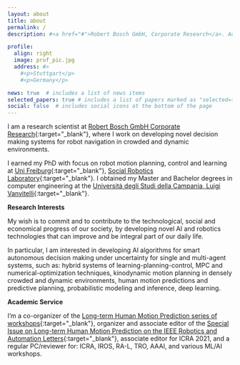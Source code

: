 ```yaml
---
layout: about
title: about
permalink: /
description: #<a href="#">Robert Bosch GmbH, Corporate Research</a>. Advanced Autonomous Systems

profile:
  align: right
  image: prof_pic.jpg
  address: #>
    #<p>Stuttgart</p>
    #<p>Germany</p>

news: true  # includes a list of news items
selected_papers: true # includes a list of papers marked as "selected={true}"
social: false  # includes social icons at the bottom of the page
---
```




I am a research scientist at [Robert Bosch GmbH Corporate Research](https://www.bosch.com/research/){:target="\_blank"}, where I work on developing novel decision making systems for robot navigation in crowded and dynamic environments.

I earned my PhD with focus on robot motion planning, control and learning at [Uni Freiburg](https://www.tf.uni-freiburg.de/de){:target="\_blank"}, [Social Robotics Laboratory](http://srl.informatik.uni-freiburg.de/){:target="\_blank"}. I obtained my Master and Bachelor degrees in computer engineering at the [Università degli Studi della Campania, Luigi Vanvitelli](https://international.unicampania.it/index.php/en/){:target="\_blank"}. 

**Research Interests**

My wish is to commit and to contribute to the technological, social and economical progress of our society, by developing novel AI and robotics technologies  that can improve and be integral part of our daily life. 

In particular, I am interested in developing AI algorithms for smart autonomous decision making under uncertainty for single and multi-agent systems, such as: hybrid systems of learning-planning-control, MPC and numerical-optimization techniques, kinodynamic motion planning in densely crowded and dynamic environments, human motion predictions and predictive planning, probabilistic modeling and inference, deep learning.


**Academic Service** 

I’m a co-organizer of the [Long-term Human Motion Prediction series of workshops](https://motionpredictionicra2021.github.io/){:target="\_blank"}, organizer and associate editor of the [Special Issue on Long-term Human Motion Prediction on the IEEE Robotics and Automation Letters](https://www.ieee-ras.org/publications/ra-l/special-issues/cfp-special-long-term-human-motion-prediction){:target="\_blank"}, associate editor for ICRA 2021, and a regular PC/reviewer for: ICRA, IROS, RA-L, TRO, AAAI, and various ML/AI workshops.

<!-- Write your biography here. Tell the world about yourself. Link to your favorite [subreddit](http://reddit.com){:target="\_blank"}. You can put a picture in, too. The code is already in, just name your picture `prof_pic.jpg` and put it in the `img/` folder.

Put your address / P.O. box / other info right below your picture. You can also disable any these elements by editing `profile` property of the YAML header of your `_pages/about.md`. Edit `_bibliography/papers.bib` and Jekyll will render your [publications page](/al-folio/publications/) automatically.

Link to your social media connections, too. This theme is set up to use [Font Awesome icons](http://fortawesome.github.io/Font-Awesome/){:target="\_blank"} and [Academicons](https://jpswalsh.github.io/academicons/){:target="\_blank"}, like the ones below. Add your Facebook, Twitter, LinkedIn, Google Scholar, or just disable all of them. -->
